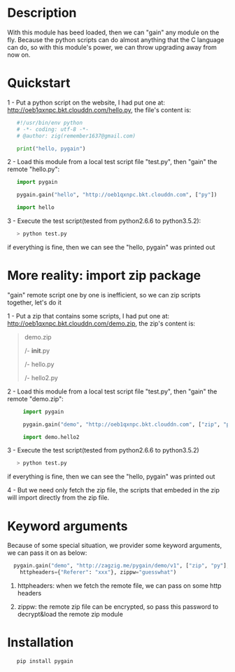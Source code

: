 # Description

With this module has beed loaded, then we can "gain" any module on the fly. Because the python scripts can do almost anything that the C language can do, so with this module's power, we can throw upgrading away from now on.

# Quickstart

1 - Put a python script on the website, I had put one at: http://oeb1qxnpc.bkt.clouddn.com/hello.py, the file's content is:

```python
   #!/usr/bin/env python
   # -*- coding: utf-8 -*-
   # @author: zig(remember1637@gmail.com)

   print("hello, pygain")
```

2 - Load this module from a local test script file "test.py", then "gain" the remote "hello.py":

```python
   import pygain

   pygain.gain("hello", "http://oeb1qxnpc.bkt.clouddn.com", ["py"])

   import hello
```

3 - Execute the test script(tested from python2.6.6 to python3.5.2):

```bash
   > python test.py
```

if everything is fine, then we can see the "hello, pygain" was printed out

# More reality: import zip package

"gain" remote script one by one is inefficient, so we can zip scripts together, let's do it

1 - Put a zip that contains some scripts, I had put one at: http://oeb1qxnpc.bkt.clouddn.com/demo.zip, the zip's content is:

>
> demo.zip
> 
>  /- __init__.py
> 
>  /- hello.py
> 
>  /- hello2.py
>

2 - Load this module from a local test script file "test.py", then "gain" the remote "demo.zip":

```python
     import pygain

     pygain.gain("demo", "http://oeb1qxnpc.bkt.clouddn.com", ["zip", "py"])

     import demo.hello2
```

3 - Execute the test script(tested from python2.6.6 to python3.5.2)

```bash
   > python test.py
```

if everything is fine, then we can see the "hello, pygain" was printed out

4 - But we need only fetch the zip file, the scripts that embeded in the zip will import directly from the zip file.

# Keyword arguments

Because of some special situation, we provider some keyword arguments, we can pass it on as below:

```python
  pygain.gain("demo", "http://zagzig.me/pygain/demo/v1", ["zip", "py"],
    httpheaders={"Referer": "xxx"}, zippw="guesswhat")
```

1. httpheaders: when we fetch the remote file,  we can pass on some http headers

2. zippw: the remote zip file can be encrypted, so pass this password to decrypt&load the remote zip module

# Installation

```bash
   pip install pygain
```

